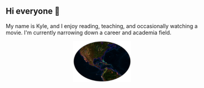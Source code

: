 ## Hi everyone 👋

My name is Kyle, and I enjoy reading, teaching, and occasionally watching a movie. I'm currently narrowing down a career and academia field. 

<p align="center"> 
<img src="images/profile.PNG" width="30%">
</p>

